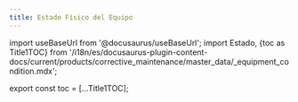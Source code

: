 ```yaml
---
title: Estado Físico del Equipo
---
```


import useBaseUrl from '@docusaurus/useBaseUrl'; 
import Estado, {toc as Title1TOC} from '/i18n/es/docusaurus-plugin-content-docs/current/products/corrective_maintenance/master_data/_equipment_condition.mdx'; 

<Estado/>

export const toc = [...Title1TOC];